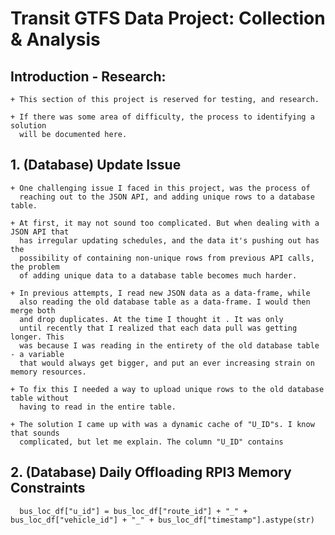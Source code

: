 # Transit GTFS Data Project: Collection & Analysis

## Introduction - Research:
	+ This section of this project is reserved for testing, and research.

	+ If there was some area of difficulty, the process to identifying a solution
	  will be documented here.

## 1. (Database) Update Issue
	+ One challenging issue I faced in this project, was the process of
	  reaching out to the JSON API, and adding unique rows to a database table.

	+ At first, it may not sound too complicated. But when dealing with a JSON API that
	  has irregular updating schedules, and the data it's pushing out has the
	  possibility of containing non-unique rows from previous API calls, the problem
	  of adding unique data to a database table becomes much harder.

	+ In previous attempts, I read new JSON data as a data-frame, while
	  also reading the old database table as a data-frame. I would then merge both
	  and drop duplicates. At the time I thought it . It was only
	  until recently that I realized that each data pull was getting longer. This
	  was because I was reading in the entirety of the old database table - a variable
	  that would always get bigger, and put an ever increasing strain on memory resources.

	+ To fix this I needed a way to upload unique rows to the old database table without
	  having to read in the entire table.

	+ The solution I came up with was a dynamic cache of "U_ID"s. I know that sounds
	  complicated, but let me explain. The column "U_ID" contains



## 2. (Database) Daily Offloading RPI3 Memory Constraints
	  bus_loc_df["u_id"] = bus_loc_df["route_id"] + "_" + bus_loc_df["vehicle_id"] + "_" + bus_loc_df["timestamp"].astype(str)
